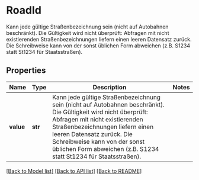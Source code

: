 # RoadId

Kann jede gültige Straßenbezeichnung sein (nicht auf Autobahnen beschränkt). Die Gültigkeit wird nicht überprüft: Abfragen mit nicht existierenden Straßenbezeichnungen liefern einen leeren Datensatz zurück. Die Schreibweise kann von der sonst üblichen Form abweichen (z.B. S1234 statt St1234 für Staatsstraßen). 

## Properties
Name | Type | Description | Notes
------------ | ------------- | ------------- | -------------
**value** | **str** | Kann jede gültige Straßenbezeichnung sein (nicht auf Autobahnen beschränkt). Die Gültigkeit wird nicht überprüft: Abfragen mit nicht existierenden Straßenbezeichnungen liefern einen leeren Datensatz zurück. Die Schreibweise kann von der sonst üblichen Form abweichen (z.B. S1234 statt St1234 für Staatsstraßen).  | 

[[Back to Model list]](../README.md#documentation-for-models) [[Back to API list]](../README.md#documentation-for-api-endpoints) [[Back to README]](../README.md)



